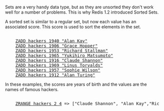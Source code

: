 Sets are a very handy data type, but as they are unsorted they don't work well
for a number of problems.
This is why Redis 1.2 introduced Sorted Sets.

A sorted set is similar to a regular set, but now each value has an associated score.
This score is used to sort the elements in the set.

<pre></code>
    <a href="#run">ZADD hackers 1940 "Alan Kay"</a>
    <a href="#run">ZADD hackers 1906 "Grace Hopper"</a>
    <a href="#run">ZADD hackers 1953 "Richard Stallman"</a>
    <a href="#run">ZADD hackers 1965 "Yukihiro Matsumoto"</a>
    <a href="#run">ZADD hackers 1916 "Claude Shannon"</a>
    <a href="#run">ZADD hackers 1969 "Linus Torvalds"</a>
    <a href="#run">ZADD hackers 1957 "Sophie Wilson"</a>
    <a href="#run">ZADD hackers 1912 "Alan Turing"</a>
</code></pre>

In these examples, the scores are years of birth and the values are the names
of famous hackers.

<pre></code>
    <a href="#run">ZRANGE hackers 2 4</a> => ["Claude Shannon", "Alan Kay","Richard Stallman"]
</code></pre>
